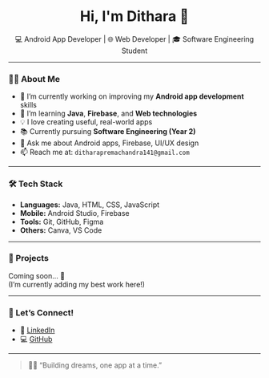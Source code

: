 <h1 align="center">Hi, I'm Dithara 👋</h1>
<p align="center">
  💻 Android App Developer | 🌐 Web Developer | 🎓 Software Engineering Student
</p>

---

### 👩‍💻 About Me

- 🔭 I’m currently working on improving my **Android app development** skills  
- 🌱 I’m learning **Java**, **Firebase**, and **Web technologies**  
- 💡 I love creating useful, real-world apps  
- 📚 Currently pursuing **Software Engineering (Year 2)**  
- 💬 Ask me about Android apps, Firebase, UI/UX design  
- 📫 Reach me at: `ditharapremachandra141@gmail.com`

---

### 🛠️ Tech Stack

- **Languages:** Java, HTML, CSS, JavaScript  
- **Mobile:** Android Studio, Firebase  
- **Tools:** Git, GitHub, Figma  
- **Others:** Canva, VS Code

---

### 📌 Projects

Coming soon… 🚧  
(I’m currently adding my best work here!)

---

### 🤝 Let’s Connect!

- 💼 [LinkedIn](https://www.linkedin.com/in/your-username)  
- 💻 [GitHub](https://github.com/Dithara00)

---

> 🧚‍♀️ “Building dreams, one app at a time.”

<!--
**Dithara00/Dithara00** is a ✨ _special_ ✨ repository because its `README.md` (this file) appears on your GitHub profile.

Here are some ideas to get you started:

- 🔭 I’m currently working on ...
- 🌱 I’m currently learning ...
- 👯 I’m looking to collaborate on ...
- 🤔 I’m looking for help with ...
- 💬 Ask me about ...
- 📫 How to reach me: ...
- 😄 Pronouns: ...
- ⚡ Fun fact: ...
-->
